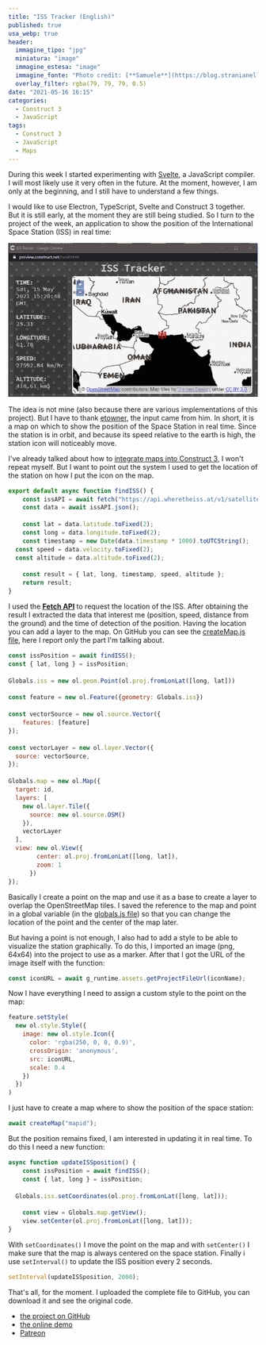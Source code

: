 ```yaml
---
title: "ISS Tracker (English)"
published: true
usa_webp: true
header:
  immagine_tipo: "jpg"
  miniatura: "image"
  immagine_estesa: "image"
  immagine_fonte: "Photo credit: [**Samuele**](https://blog.stranianelli.com/)"
  overlay_filter: rgba(79, 79, 79, 0.5)
date: "2021-05-16 16:15"
categories:
  - Construct 3
  - JavaScript
tags:
  - Construct 3
  - JavaScript
  - Maps
---
```


During this week I started experimenting with [Svelte](https://svelte.dev/), a JavaScript compiler. I will most likely use it very often in the future. At the moment, however, I am only at the beginning, and I still have to understand a few things.

I would like to use Electron, TypeScript, Svelte and Construct 3 together. But it is still early, at the moment they are still being studied. So I turn to the project of the week, an application to show the position of the International Space Station (ISS) in real time:

![animation](animation.gif)

The idea is not mine (also because there are various implementations of this project). But I have to thank [etowner](https://etowner.itch.io/), the input came from him. In short, it is a map on which to show the position of the Space Station in real time. Since the station is in orbit, and because its speed relative to the earth is high, the station icon will noticeably move.

I've already talked about how to [integrate maps into Construct 3](https://www.patreon.com/posts/maps-in-3-49027372), I won't repeat myself. But I want to point out the system I used to get the location of the station on how I put the icon on the map.

```js
export default async function findISS() {
	const issAPI = await fetch("https://api.wheretheiss.at/v1/satellites/25544");
	const data = await issAPI.json();
	
	const lat = data.latitude.toFixed(2);
	const long = data.longitude.toFixed(2);
	const timestamp = new Date(data.timestamp * 1000).toUTCString();
  const speed = data.velocity.toFixed(2);
  const altitude = data.altitude.toFixed(2);
	
	const result = { lat, long, timestamp, speed, altitude };
	return result;
}
```

I used the [**Fetch API**](https://developer.mozilla.org/en-US/docs/Web/API/Fetch_API/Using_Fetch) to request the location of the ISS. After obtaining the result I extracted the data that interest me (position, speed, distance from the ground) and the time of detection of the position. Having the location you can add a layer to the map. On GitHub you can see the [createMap.js file](https://github.com/el3um4s/construct-demo/blob/master/mini-template/006-iss-tracker/source/files/scripts/createmap.js), here I report only the part I'm talking about.

```js
const issPosition = await findISS();
const { lat, long } = issPosition;
		
Globals.iss = new ol.geom.Point(ol.proj.fromLonLat([long, lat]))
	
const feature = new ol.Feature({geometry: Globals.iss})

const vectorSource = new ol.source.Vector({
	features: [feature]
});

const vectorLayer = new ol.layer.Vector({
  source: vectorSource,
});

Globals.map = new ol.Map({
  target: id,
  layers: [
    new ol.layer.Tile({	
      source: new ol.source.OSM()
    }),
    vectorLayer
  ],
  view: new ol.View({
        center: ol.proj.fromLonLat([long, lat]),
        zoom: 1
      })
});
```

Basically I create a point on the map and use it as a base to create a layer to overlap the OpenStreetMap tiles. I saved the reference to the map and point in a global variable (in the [globals.js file](https://github.com/el3um4s/construct-demo/blob/master/mini-template/006-iss-tracker/source/files/scripts/globals.js)) so that you can change the location of the point and the center of the map later.

But having a point is not enough, I also had to add a style to be able to visualize the station graphically. To do this, I imported an image (png, 64x64) into the project to use as a marker. After that I got the URL of the image itself with the function:

```js
const iconURL = await g_runtime.assets.getProjectFileUrl(iconName);
```

Now I have everything I need to assign a custom style to the point on the map:

```js
feature.setStyle(
  new ol.style.Style({
    image: new ol.style.Icon({
      color: 'rgba(250, 0, 0, 0.9)',
      crossOrigin: 'anonymous',
      src: iconURL,
      scale: 0.4
    })
  })
)
```

I just have to create a map where to show the position of the space station:

```js
await createMap("mapid");
```

But the position remains fixed, I am interested in updating it in real time. To do this I need a new function:

```js
async function updateISSposition() {
	const issPosition = await findISS();
	const { lat, long } = issPosition;
	
  Globals.iss.setCoordinates(ol.proj.fromLonLat([long, lat]));

	const view = Globals.map.getView();
	view.setCenter(ol.proj.fromLonLat([long, lat]));
}
```

With `setCoordinates()` I move the point on the map and with `setCenter()` I make sure that the map is always centered on the space station. Finally i use `setInterval()` to update the ISS position every 2 seconds.

```js
setInterval(updateISSposition, 2000);
```

That's all, for the moment. I uploaded the complete file to GitHub, you can download it and see the original code.

- [the project on GitHub](https://github.com/el3um4s/construct-demo)
- [the online demo](https://c3demo.stranianelli.com/mini-template/006-iss-tracker/demo/)
- [Patreon](https://www.patreon.com/el3um4s)